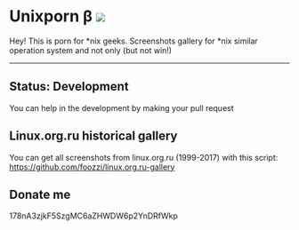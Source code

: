 Unixporn β [![](http://i.imgur.com/qzi2YTA.png)]()
===================

Hey! This is porn for *nix geeks.
Screenshots gallery for *nix similar operation system and not only (but not win!)

----------


Status: Development
-------------
You can help in the development by making your pull request

<i class="icon-hdd"></i> Linux.org.ru historical gallery
-------------
You can get all screenshots from linux.org.ru (1999-2017) with this script:
https://github.com/foozzi/linux.org.ru-gallery


## Donate me ##
178nA3zjkF5SzgMC6aZHWDW6p2YnDRfWkp


